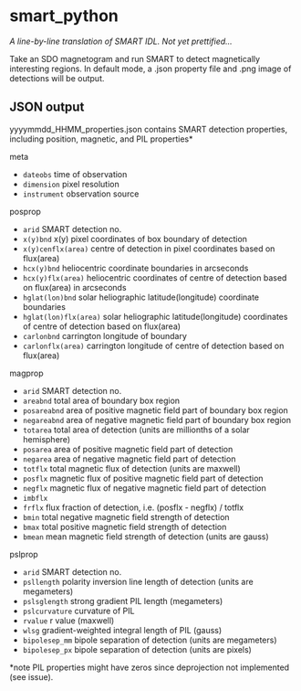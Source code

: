 smart_python
============

*A line-by-line translation of SMART IDL. Not yet prettified...*

Take an SDO magnetogram and run SMART to detect magnetically interesting regions. In default mode, a .json property file and .png image of detections will be output.

JSON output
-----------
yyyymmdd_HHMM_properties.json contains SMART detection properties, including position, magnetic, and PIL properties* 

meta
- `dateobs` time of observation
- `dimension` pixel resolution
- `instrument` observation source

posprop
- `arid` SMART detection no.
- `x(y)bnd` x(y) pixel coordinates of box boundary of detection
- `x(y)cenflx(area)` centre of detection in pixel coordinates based on flux(area)
- `hcx(y)bnd` heliocentric coordinate boundaries in arcseconds
- `hcx(y)flx(area)` heliocentric coordinates of centre of detection based on flux(area) in arcseconds
- `hglat(lon)bnd` solar heliographic latitude(longitude) coordinate boundaries
- `hglat(lon)flx(area)` solar heliographic latitude(longitude) coordinates of centre of detection based on flux(area)
- `carlonbnd` carrington longitude of boundary
- `carlonflx(area)` carrington longitude of centre of detection based on flux(area)

magprop
- `arid` SMART detection no.
- `areabnd` total area of boundary box region
- `posareabnd` area of positive magnetic field part of boundary box region
- `negareabnd` area of negative magnetic field part of boundary box region
- `totarea` total area of detection (units are millionths of a solar hemisphere)
- `posarea` area of positive magnetic field part of detection
- `negarea` area of negative magnetic field part of detection
- `totflx` total magnetic flux of detection (units are maxwell)
- `posflx` magnetic flux of positive magnetic field part of detection
- `negflx` magnetic flux of negative magnetic field part of detection
- `imbflx`
- `frflx` flux fraction of detection, i.e. (posflx - negflx) / totflx
- `bmin` total negative magnetic field strength of detection
- `bmax` total positive magnetic field strength of detection
- `bmean` mean magnetic field strength of detection (units are gauss)

pslprop
- `arid` SMART detection no.
- `psllength` polarity inversion line length of detection (units are megameters)
- `pslsglength` strong gradient PIL length (megameters)
- `pslcurvature` curvature of PIL
- `rvalue` r value (maxwell)
- `wlsg` gradient-weighted integral length of PIL (gauss)
- `bipolesep_mm` bipole separation of detection (units are megameters)
- `bipolesep_px` bipole separation of detection (units are pixels)

*note PIL properties might have zeros since deprojection not implemented (see issue).